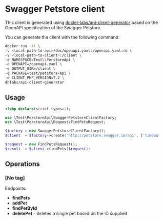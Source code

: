 # Swagger Petstore client

This client is generated using [docler-labs/api-client-generator](https://github.com/DoclerLabs/api-client-generator) based on the OpenAPI specification of the Swagger Petstore.

You can generate the client with the following command:
```bash
docker run -it \
-v <local-path-to-api>/doc/openapi.yaml:/openapi.yaml:ro \
-v <local-path-to-client>:/client \
-e NAMESPACE=Test\\PerstoreApi \
-e OPENAPI=/openapi.yaml \
-e OUTPUT_DIR=/client \
-e PACKAGE=test/petstore-api \
-e CLIENT_PHP_VERSION=7.2 \
dhlabs/api-client-generator
```

## Usage

```php
<?php declare(strict_types=1);

use \Test\PerstoreApi\SwaggerPetstoreClientFactory;
use \Test\PerstoreApi\Request\FindPetsRequest;

$factory = new SwaggerPetstoreClientFactory();
$client  = $factory->create('http://petstore.swagger.io/api', ['timeout' => 2]);

$request = new FindPetsRequest();
$result  = $client->findPets($request);
```

## Operations

### [No tag]
Endpoints:
- **findPets**
- **addPet**
- **findPetById**
- **deletePet** - deletes a single pet based on the ID supplied 

